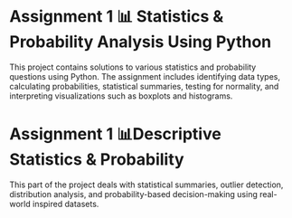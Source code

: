 # Assignment 1 📊 Statistics & Probability Analysis Using Python

This project contains solutions to various statistics and probability questions using Python. The assignment includes identifying data types, calculating probabilities, statistical summaries, testing for normality, and interpreting visualizations such as boxplots and histograms.

# Assignment 1 📊Descriptive Statistics & Probability

This part of the project deals with statistical summaries, outlier detection, distribution analysis, and probability-based decision-making using real-world inspired datasets.
